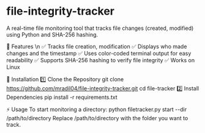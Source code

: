 # file-integrity-tracker
A real-time file monitoring tool that tracks file changes (created, modified) using Python and SHA-256 hashing.


📌 Features \n
✅ Tracks file creation, modification
✅ Displays who made changes and the timestamp
✅ Uses color-coded terminal output for easy readability
✅ Supports SHA-256 hashing to verify file integrity
✅ Works on Linux


🚀 Installation
   1️⃣ Clone the Repository
       git clone https://github.com/mradil04/file-integrity-tracker.git
       cd file-tracker
   2️⃣ Install Dependencies
       pip install -r requirements.txt

⚡ Usage
    To start monitoring a directory:
        python filetracker.py start --dir /path/to/directory
        Replace /path/to/directory with the folder you want to track.
